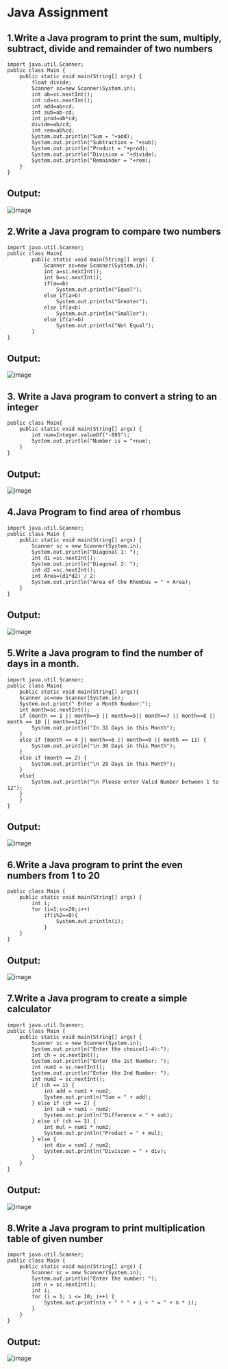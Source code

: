 # Java Assignment
## 1.Write a Java program to print the sum, multiply, subtract, divide and remainder of two numbers
```
import java.util.Scanner;
public class Main {
    public static void main(String[] args) {
        float divide;
        Scanner sc=new Scanner(System.in);
        int ab=sc.nextInt();
        int cd=sc.nextInt();
        int add=ab+cd;
        int sub=ab-cd;
        int prod=ab*cd;
        divide=ab/cd;
        int rem=ab%cd;
        System.out.println("Sum = "+add);
        System.out.println("Subtraction = "+sub);
        System.out.println("Product = "+prod);
        System.out.println("Division = "+divide);
        System.out.println("Remainder = "+rem);
    }
}
```
## Output:
![image](https://user-images.githubusercontent.com/93992063/224467351-8f01f4ba-fac4-4334-841a-11e30895c32c.png)


## 2.Write a Java program to compare two numbers
```
import java.util.Scanner;
public class Main{
        public static void main(String[] args) {
            Scanner sc=new Scanner(System.in);
            int a=sc.nextInt();
            int b=sc.nextInt();
            if(a==b)
                System.out.println("Equal");
            else if(a>b)
                System.out.println("Greater");
            else if(a<b)
                System.out.println("Smaller");
            else if(a!=b)
                System.out.println("Not Equal");
        }
}
```
## Output:
![image](https://user-images.githubusercontent.com/93992063/224467649-020cf981-1058-4347-a0f1-fa04812015fe.png)


## 3. Write a Java program to convert a string to an integer
```
public class Main{
    public static void main(String[] args) {
        int num=Integer.valueOf("-895");
        System.out.println("Number is = "+num);
    }
}
```
## Output:
![image](https://user-images.githubusercontent.com/93992063/224467880-fa9ebef6-13fb-4605-aa7a-08a1c87dc561.png)


## 4.Java Program to find area of rhombus
```
import java.util.Scanner;
public class Main {
    public static void main(String[] args) {
        Scanner sc = new Scanner(System.in);
        System.out.println("Diagonal 1: ");
        int d1 =sc.nextInt();
        System.out.println("Diagonal 2: ");
        int d2 =sc.nextInt();
        int Area=(d1*d2) / 2;
        System.out.println("Area of the Rhombus = " + Area);
    }
}
```
## Output:
![image](https://user-images.githubusercontent.com/93992063/224471096-f5a30d3a-2f39-4c4f-af8a-e88971ae632a.png)


## 5.Write a Java program to find the number of days in a month.
```
import java.util.Scanner;
public class Main{
    public static void main(String[] args){
    Scanner sc=new Scanner(System.in);
    System.out.print(" Enter a Month Number:");
    int month=sc.nextInt();
    if (month == 1 || month==3 || month==5|| month==7 || month==8 || month == 10 || month==12){
        System.out.println("In 31 Days in this Month");
    }
    else if (month == 4 || month==6 || month==9 || month == 11) {
        System.out.println("\n 30 Days in this Month");
    }
    else if (month == 2) {
        System.out.println("\n 28 Days in this Month");
    }
    else{
        System.out.println("\n Please enter Valid Number between 1 to 12");
    }
    }
}
```
## Output:
![image](https://user-images.githubusercontent.com/93992063/224471728-4a0b3899-39bc-44fd-9bf5-0d9b46acd520.png)


## 6.Write a Java program to print the even numbers from 1 to 20
```
public class Main {
    public static void main(String[] args) {
        int i;
        for (i=1;i<=20;i++)
            if(i%2==0){
                System.out.println(i);
            }
    }
}
```
## Output:
![image](https://user-images.githubusercontent.com/93992063/224471948-9a563b5b-9ee5-406a-b7f8-69caf5389c1d.png)


## 7.Write a Java program to create a simple calculator
```
import java.util.Scanner;
public class Main {
    public static void main(String[] args) {
        Scanner sc = new Scanner(System.in);
        System.out.println("Enter the choice(1-4):");
        int ch = sc.nextInt();
        System.out.println("Enter the 1st Number: ");
        int num1 = sc.nextInt();
        System.out.println("Enter the 2nd Number: ");
        int num2 = sc.nextInt();
        if (ch == 1) {
            int add = num1 + num2;
            System.out.println("Sum = " + add);
        } else if (ch == 2) {
            int sub = num1 - num2;
            System.out.println("Difference = " + sub);
        } else if (ch == 3) {
            int mul = num1 * num2;
            System.out.println("Product = " + mul);
        } else {
            int div = num1 / num2;
            System.out.println("Division = " + div);
        }
    }
}
```
## Output:
![image](https://user-images.githubusercontent.com/93992063/224472221-fbb67160-367c-4afb-9a46-2ec8f803ec37.png)


## 8.Write a Java program to print multiplication table of given number
```
import java.util.Scanner;
public class Main {
    public static void main(String[] args) {
        Scanner sc = new Scanner(System.in);
        System.out.println("Enter the number: ");
        int n = sc.nextInt();
        int i;
        for (i = 1; i <= 10; i++) {
            System.out.println(n + " * " + i + " = " + n * i);
        }
    }
}
```
## Output:
![image](https://user-images.githubusercontent.com/93992063/224472707-1c2c1721-1c27-4ef8-ba84-6c9eccbd91be.png)












